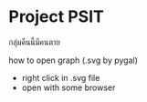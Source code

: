 # Project PSIT
กลุ่มคืนนี้มีคนตาย

how to open graph (.svg by pygal)
- right click in .svg file
- open with some browser